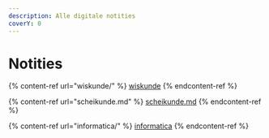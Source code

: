 ```yaml
---
description: Alle digitale notities
coverY: 0
---
```


# Notities

{% content-ref url="wiskunde/" %}
[wiskunde](wiskunde/)
{% endcontent-ref %}

{% content-ref url="scheikunde.md" %}
[scheikunde.md](scheikunde.md)
{% endcontent-ref %}

{% content-ref url="informatica/" %}
[informatica](informatica/)
{% endcontent-ref %}
